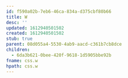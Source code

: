 ```yaml
---
id: f590a02b-7eb6-46ca-834a-d375cbf80b66
title: W
desc: ''
updated: 1612940501502
created: 1612940501502
stub: true
parent: 08d055a4-5530-4ab9-aacd-c361b7cb8dce
children:
  - 6da3b621-0bee-420f-9618-1d5905bbe92b
fname: css.w
hpath: css.w
---
```



